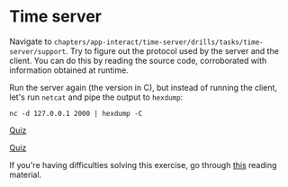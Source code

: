 # Time server

Navigate to `chapters/app-interact/time-server/drills/tasks/time-server/support`.
Try to figure out the protocol used by the server and the client.
You can do this by reading the source code, corroborated with information obtained at runtime.

Run the server again (the version in C), but instead of running the client, let's run `netcat` and pipe the output to `hexdump`:

```console
nc -d 127.0.0.1 2000 | hexdump -C
```

[Quiz](../drills/questions/time-server.md)

[Quiz](../drills/questions/time-server-interop.md)

If you're having difficulties solving this exercise, go through [this](../../../reading/time-server.md) reading material.
